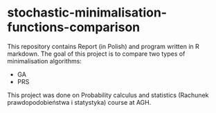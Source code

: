 # stochastic-minimalisation-functions-comparison
This repository contains Report (in Polish) and program written in R markdown. The goal of this project is to compare two types of minimalisation algorithms:
- GA
- PRS

This project was done on Probability calculus and statistics (Rachunek prawdopodobieństwa i statystyka) course at AGH.
